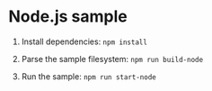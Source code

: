 # Node.js sample

1. Install dependencies: `npm install`

2. Parse the sample filesystem: `npm run build-node`

3. Run the sample: `npm run start-node`
